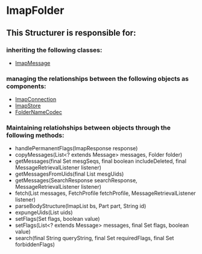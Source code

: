 # ImapFolder
## This Structurer is responsible for:
### inheriting the following classes:
* [ImapMessage](../Structurers/ImapMessage.md)
### managing the relationships between the following objects as components:
* [ImapConnection](../ServiceProviders/ImapConnection.md) 
* [ImapStore](../Structurers/ImapStore.md) 
* [FolderNameCodec](../ServiceProviders/FolderNameCodec.md) 
### Maintaining relatiohships between objects through the following methods: 
* handlePermanentFlags(ImapResponse response)
* copyMessages(List<? extends Message> messages, Folder folder)
* getMessages(final Set<Long> mesgSeqs, final boolean includeDeleted,
            final MessageRetrievalListener<ImapMessage> listener)
* getMessagesFromUids(final List<String> mesgUids)
* getMessages(SearchResponse searchResponse, MessageRetrievalListener<ImapMessage> listener)
* fetch(List<ImapMessage> messages, FetchProfile fetchProfile,
            MessageRetrievalListener<ImapMessage> listener)
* parseBodyStructure(ImapList bs, Part part, String id)
* expungeUids(List<String> uids)
* setFlags(Set<Flag> flags, boolean value)
* setFlags(List<? extends Message> messages, final Set<Flag> flags, boolean value)
* search(final String queryString, final Set<Flag> requiredFlags,
            final Set<Flag> forbiddenFlags)
